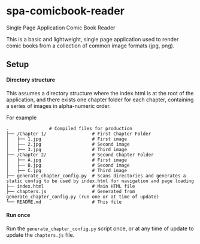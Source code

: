 # spa-comicbook-reader
Single Page Application Comic Book Reader

This is a basic and lightweight, single page application used to render comic books from a collection of common image formats (jpg, png).  

## Setup
#### Directory structure
This assumes a directory structure where the index.html is at the root of the application, and there exists one chapter folder for each chapter, containing a series of images in alpha-numeric order.

For example
```shell
.               # Compiled files for production
├── /Chapter 1/                 # First Chapter Folder
│   ├── 1.jpg                   # First image
│   ├── 2.jpg                   # Second image
│   ├── 3.jpg                   # Third image
├── /Chapter 2/                 # Second Chapter Folder
│   ├── A.jpg                   # First image
│   ├── B.jpg                   # Second image 
│   ├── C.jpg                   # Third image
├── generate_chapter_config.py  # Scans directories and generates a static config to be used by index.html for navigation and page loading
├── index.html                  # Main HTML file
├── chapters.js                 # Generated from generate_chapter_config.py (run one or at time of update)
└── README.md                   # This file
```

#### Run once
Run the `generate_chapter_config.py` script once, or at any time of update to update the `chapters.js` file.

